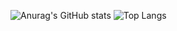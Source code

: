 ![Anurag's GitHub stats](https://github-readme-stats.vercel.app/api?username=luca-maciel&show_icons=true&theme=dracula)
![Top Langs](https://github-readme-stats.vercel.app/api/top-langs/?username=luca-maciel&layout=compact)

